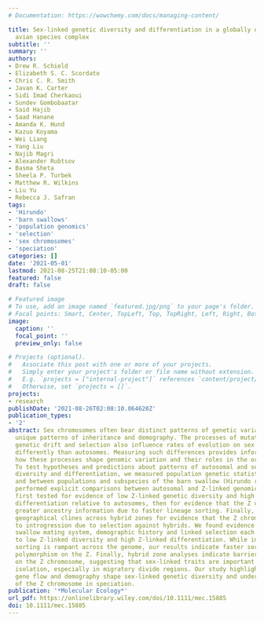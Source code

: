 ```yaml
---
# Documentation: https://wowchemy.com/docs/managing-content/

title: Sex‐linked genetic diversity and differentiation in a globally distributed
  avian species complex
subtitle: ''
summary: ''
authors:
- Drew R. Schield
- Elizabeth S. C. Scordato
- Chris C. R. Smith
- Javan K. Carter
- Sidi Imad Cherkaoui
- Sundev Gombobaatar
- Said Hajib
- Saad Hanane
- Amanda K. Hund
- Kazuo Koyama
- Wei Liang
- Yang Liu
- Najib Magri
- Alexander Rubtsov
- Basma Sheta
- Sheela P. Turbek
- Matthew R. Wilkins
- Liu Yu
- Rebecca J. Safran
tags:
- 'Hirundo'
- 'barn swallows'
- 'population genomics'
- 'selection'
- 'sex chromosomes'
- 'speciation'
categories: []
date: '2021-05-01'
lastmod: 2021-08-25T21:08:10-05:00
featured: false
draft: false

# Featured image
# To use, add an image named `featured.jpg/png` to your page's folder.
# Focal points: Smart, Center, TopLeft, Top, TopRight, Left, Right, BottomLeft, Bottom, BottomRight.
image:
  caption: ''
  focal_point: ''
  preview_only: false

# Projects (optional).
#   Associate this post with one or more of your projects.
#   Simply enter your project's folder or file name without extension.
#   E.g. `projects = ["internal-project"]` references `content/project/deep-learning/index.md`.
#   Otherwise, set `projects = []`.
projects: 
- research
publishDate: '2021-08-26T02:08:10.064620Z'
publication_types:
- '2'
abstract: Sex chromosomes often bear distinct patterns of genetic variation due to
  unique patterns of inheritance and demography. The processes of mutation, recombination,
  genetic drift and selection also influence rates of evolution on sex chromosomes
  differently than autosomes. Measuring such differences provides information about
  how these processes shape genomic variation and their roles in the origin of species.
  To test hypotheses and predictions about patterns of autosomal and sex-linked genomic
  diversity and differentiation, we measured population genetic statistics within
  and between populations and subspecies of the barn swallow (Hirundo rustica) and
  performed explicit comparisons between autosomal and Z-linked genomic regions. We
  first tested for evidence of low Z-linked genetic diversity and high Z-linked population
  differentiation relative to autosomes, then for evidence that the Z chromosome bears
  greater ancestry information due to faster lineage sorting. Finally, we investigated
  geographical clines across hybrid zones for evidence that the Z chromosome is resistant
  to introgression due to selection against hybrids. We found evidence that the barn
  swallow mating system, demographic history and linked selection each contribute
  to low Z-linked diversity and high Z-linked differentiation. While incomplete lineage
  sorting is rampant across the genome, our results indicate faster sorting of ancestral
  polymorphism on the Z. Finally, hybrid zone analyses indicate barriers to introgression
  on the Z chromosome, suggesting that sex-linked traits are important in reproductive
  isolation, especially in migratory divide regions. Our study highlights how selection,
  gene flow and demography shape sex-linked genetic diversity and underlines the relevance
  of the Z chromosome in speciation.
publication: '*Molecular Ecology*'
url_pdf: https://onlinelibrary.wiley.com/doi/10.1111/mec.15885
doi: 10.1111/mec.15885
---
```


